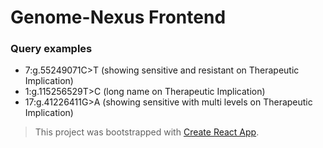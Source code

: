 # Genome-Nexus Frontend

### Query examples
- 7:g.55249071C>T (showing sensitive and resistant on Therapeutic Implication)
- 1:g.115256529T>C (long name on Therapeutic Implication)  
- 17:g.41226411G>A (showing sensitive with multi levels on Therapeutic Implication)

> This project was bootstrapped with [Create React App](https://github.com/facebook/create-react-app).